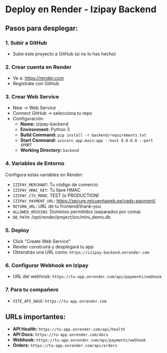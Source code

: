 # Deploy en Render - Izipay Backend

## Pasos para desplegar:

### 1. Subir a GitHub
- Sube este proyecto a GitHub (si no lo has hecho)

### 2. Crear cuenta en Render
- Ve a: https://render.com
- Regístrate con GitHub

### 3. Crear Web Service
- New → Web Service
- Connect GitHub → selecciona tu repo
- Configuración:
  - **Name:** izipay-backend
  - **Environment:** Python 3
  - **Build Command:** `pip install -r backend/requirements.txt`
  - **Start Command:** `uvicorn app.main:app --host 0.0.0.0 --port $PORT`
  - **Working Directory:** `backend`

### 4. Variables de Entorno
Configura estas variables en Render:
- `IZIPAY_MERCHANT`: Tu código de comercio
- `IZIPAY_HMAC_KEY`: Tu llave HMAC
- `IZIPAY_CTX_MODE`: TEST (o PRODUCTION)
- `IZIPAY_PAYMENT_URL`: https://secure.micuentaweb.pe/vads-payment/
- `RETURN_URL`: URL de tu frontend/thank-you
- `ALLOWED_ORIGINS`: Dominios permitidos (separados por coma)
- `DB_PATH`: /opt/render/project/src/mini_demo.db

### 5. Deploy
- Click "Create Web Service"
- Render construirá y desplegará tu app
- Obtendrás una URL como: `https://izipay-backend.onrender.com`

### 6. Configurar Webhook en Izipay
- URL del webhook: `https://tu-app.onrender.com/api/payments/webhook`

### 7. Para tu compañero
- `VITE_API_BASE`: `https://tu-app.onrender.com`

## URLs importantes:
- **API Health:** `https://tu-app.onrender.com/api/health`
- **API Docs:** `https://tu-app.onrender.com/docs`
- **Webhook:** `https://tu-app.onrender.com/api/payments/webhook`
- **Orders:** `https://tu-app.onrender.com/api/orders`
